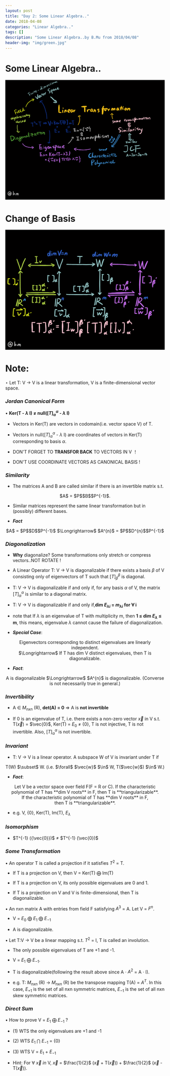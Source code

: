 ```yaml
---
layout: post
title: "Day 2: Some Linear Algebra.."
date: 2018-04-08
categories: "Linear Algebra.."
tags: []
description: "Some Linear Algebra..by B.Mu from 2018/04/08"
header-img: "img/green.jpg"
---
```

# Some Linear Algebra..

![avatar](/img/la1.jpg)

# Change of Basis

![avatar](/img/la2.png)

# Note:

$\star$ Let T: V $\rightarrow$ V is a linear transformation, 
V is a finite-dimensional vector space.

### *Jordan Canonical Form*

$\bullet$ **Ker(T - $\lambda$ I) $\neq$ null($[T]_{\alpha}^{\alpha}$ - $\lambda$ I)**

- Vectors in Ker(T) are vectors in codomain(i.e. vector space V) of T.

- Vectors in null($[T]^{\alpha}_{\alpha}$ - $\lambda$ I) are coordinates 
of vectors in Ker(T) corresponding to basis $\alpha$.

- DON'T FORGET TO **TRANSFOR BACK** TO VECTORS IN V ！

- DON'T USE COORDINATE VECTORS AS CANONICAL BASIS !

### *Similarity*

- The matrices A and B are called similar if there is an invertible 
matrix s.t. 
<center>
	$A$ = $P$$B$$P^{-1}$.
</center>

- Similar matrices  represent the same linear transformation but in 
(possibly) different bases.

- ***Fact***
<center>
	$A$ = $P$$D$$P^{-1}$ $\Longrightarrow$ $A^{n}$ = $P$$D^{n}$$P^{-1}$
</center>

### *Diagonalization*

- **Why** diagonalize? Some transformations only stretch or compress vectors..NOT 
ROTATE !

- A Linear Operator T: V $\rightarrow$ V is diagonalizable if there exists 
a basis $\beta$ of V consisting only of eigenvectors of T such that 
$[T]_{\beta}^{\beta}$ is diagonal. 

- T: V $\rightarrow$ V is diagonalizable if and only if, for any basis 
$\alpha$ of V, the matrix $[T]_{\alpha}^{\alpha}$ is similar to a diagonal 
matrix.

- T: V $\rightarrow$ V is diagonalizable if and only if,**dim $E_{\lambda i}$ 
= $m_{\lambda i}$ for $\forall$ i**

- note that If $\lambda$ is an eigenvalue of T with multiplicity m, 
	then **1 $\leq$ dim $E_{\lambda}$ $\leq$ m**, this means, eigenvalue 
	$\lambda$ cannot cause the failure of diagonalization.

- ***Special Case***: 

<center>
	Eigenvectors corresponding to distinct eigenvalues are linearly independent.
</center>

<center>
	$\Longrightarrow$ If T has dim V distinct eigenvalues, then T is 
	diagonalizable.
</center>

- ***Fact***: 
<center>
	A is diagonalizable $\Longrightarrow$ $A^{n}$ is diagonalizable.
	(Converse is not necessarily true in general.)
</center>


### *Invertibility*

- A $\in$ $M_{nxn}$ (R), **det(A) = 0** $\Longrightarrow$ A is **not invertible**

- If 0 is an eigenvalue of T, i.e. there exists a non-zero vector $\vec{x}$ in V 
s.t. T($\vec{x}$) = $\vec{0}$, Ker(T) = $E_{0}$ $\neq$ {0}, T is not injective, 
T is not invertible. Also, $[T]_{\alpha}^{\alpha}$ is not invertible.

### *Invariant*

- T: V $\rightarrow$ V is a linear operator. A subspace W of V is invariant 
under T if 
<center>
	T(W) $\subset$ W. (i.e. $\forall$ $\vec{w}$ $\in$ W, T($\vec{w}$) $\in$ W.)
</center>

- ***Fact***:

<center>
	Let V be a vector space over field F(F = R or C). If the characteristic 
	polynomial of T has **dim V roots** in F, then T is **triangularizable**.
</center>
<center>
	If the characteristic polynomial of T has **dim V roots** in F,
</center>
<center>
	then T is **triangularizable**.
</center>

- e.g. V, {0}, Ker(T), Im(T), $E_{\lambda}$

### *Isomorphism*

- $T^{-1} ({\vec{0}})$ $\neq$ $T^{-1} (\vec{0})$

### *Some Transformation*

$\bullet$ An operator T is called a projection if it satisfies 
$T^{2}$ = T.

- If T is a projection on V, then V = Ker(T) $\bigoplus$ Im(T)

- If T is a projection on V, its only possible eigenvalues are 0 and 1.

- If T is a projection on V and V is finite-dimensional, then T is 
diagonalizable.

$\bullet$ An nxn matrix A with entries from field F satisfying $A^{3}$ = A. 
Let V = $F^{n}$.

- V = $E_{0}$ $\bigoplus$ $E_{1}$ $\bigoplus$ $E_{-1}$

- A is diagonalizable.

$\bullet$ Let T:V $\rightarrow$ V be a linear mapping s.t. $T^{2}$ = I, T is called an 
involution.

- The only possible eigenvalues of T are +1 and -1.

- V = $E_{1}$ $\bigoplus$ $E_{-1}$.

- T is diagonalizable(following the result above since A $\cdot$ $A^{2}$
 = A $\cdot$ I).

- e.g. T: $M_{nxn}$ (R) $\rightarrow$ $M_{nxn}$ (R) be the transpose 
mapping T(A) = $A^{T}$. In this case, $E_{+1}$ is the set of all nxn symmetric 
matrices, $E_{-1}$ is the set of all nxn skew symmetric matrices.

### *Direct Sum*

$\bullet$ How to prove V = $E_{1}$ $\bigoplus$ $E_{-1}$ ?

- (1) WTS the only eigenvalues are +1 and -1

- (2) WTS $E_{1}$ $\bigcap$ $E_{-1}$ = {0}

- (3) WTS V = $E_{1}$ + $E_{-1}$

- Hint: For $\forall$ $\vec{x}$ $in$ V, $\vec{x}$ = $\frac{1}{2}$ 
($\vec{x}$ + T($\vec{x}$)) + $\frac{1}{2}$ ($\vec{x}$ - T($\vec{x}$)).











